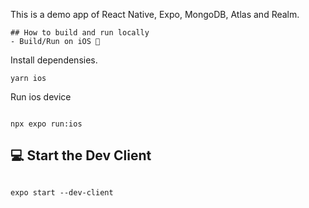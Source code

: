 This is a demo app of React Native, Expo, MongoDB, Atlas and Realm.

```
## How to build and run locally
- Build/Run on iOS 🍎
```

Install dependensies.

```
yarn ios

```

Run ios device

```

npx expo run:ios

```

## 💻 Start the Dev Client

```

expo start --dev-client

```
